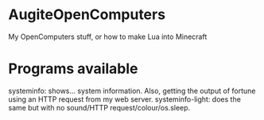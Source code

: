 # AugiteOpenComputers
My OpenComputers stuff, or how to make Lua into Minecraft

# Programs available
systeminfo: shows... system information. Also, getting the output of fortune using an HTTP request from my web server.
systeminfo-light: does the same but with no sound/HTTP request/colour/os.sleep.
